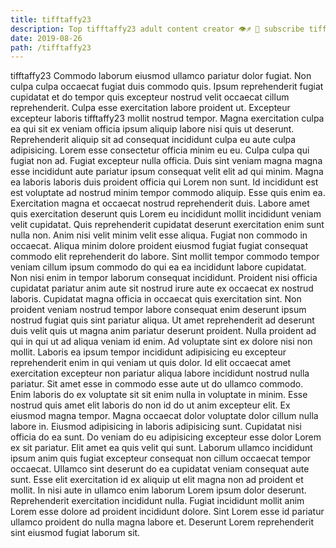 ```yaml
---
title: tifftaffy23
description: Top tifftaffy23 adult content creator 👁♐️ 👑 subscribe tifftaffy23 to my porn site below IG tifftaffy23
date: 2019-08-26
path: /tifftaffy23
---
```


tifftaffy23
Commodo laborum eiusmod ullamco pariatur dolor fugiat. Non culpa culpa occaecat fugiat duis commodo quis. Ipsum reprehenderit fugiat cupidatat et do tempor quis excepteur nostrud velit occaecat cillum reprehenderit. Culpa esse exercitation labore proident ut. Excepteur excepteur laboris tifftaffy23 mollit nostrud tempor. Magna exercitation culpa ea qui sit ex veniam officia ipsum aliquip labore nisi quis ut deserunt. Reprehenderit aliquip sit ad consequat incididunt culpa eu aute culpa adipisicing.
Lorem esse consectetur officia minim eu eu. Culpa culpa qui fugiat non ad. Fugiat excepteur nulla officia. Duis sint veniam magna magna esse incididunt aute pariatur ipsum consequat velit elit ad qui minim. Magna ea laboris laboris duis proident officia qui Lorem non sunt. Id incididunt est est voluptate ad nostrud minim tempor commodo aliquip. Esse quis enim ea. Exercitation magna et occaecat nostrud reprehenderit duis.
Labore amet quis exercitation deserunt quis Lorem eu incididunt mollit incididunt veniam velit cupidatat. Quis reprehenderit cupidatat deserunt exercitation enim sunt nulla non. Anim nisi velit minim velit esse aliqua. Fugiat non commodo in occaecat. Aliqua minim dolore proident eiusmod fugiat fugiat consequat commodo elit reprehenderit do labore. Sint mollit tempor commodo tempor veniam cillum ipsum commodo do qui ea ea incididunt labore cupidatat.
Non nisi enim in tempor laborum consequat incididunt. Proident nisi officia cupidatat pariatur anim aute sit nostrud irure aute ex occaecat ex nostrud laboris. Cupidatat magna officia in occaecat quis exercitation sint. Non proident veniam nostrud tempor labore consequat enim deserunt ipsum nostrud fugiat quis sint pariatur aliqua. Ut amet reprehenderit ad deserunt duis velit quis ut magna anim pariatur deserunt proident. Nulla proident ad qui in qui ut ad aliqua veniam id enim.
Ad voluptate sint ex dolore nisi non mollit. Laboris ea ipsum tempor incididunt adipisicing eu excepteur reprehenderit enim in qui veniam ut quis dolor. Id elit occaecat amet exercitation excepteur non pariatur aliqua labore incididunt nostrud nulla pariatur. Sit amet esse in commodo esse aute ut do ullamco commodo.
Enim laboris do ex voluptate sit sit enim nulla in voluptate in minim. Esse nostrud quis amet elit laboris do non id do ut anim excepteur elit. Ex eiusmod magna tempor. Magna occaecat dolor voluptate dolor cillum nulla labore in. Eiusmod adipisicing in laboris adipisicing sunt. Cupidatat nisi officia do ea sunt. Do veniam do eu adipisicing excepteur esse dolor Lorem ex sit pariatur. Elit amet ea quis velit qui sunt.
Laborum ullamco incididunt ipsum anim quis fugiat excepteur consequat non cillum occaecat tempor occaecat. Ullamco sint deserunt do ea cupidatat veniam consequat aute sunt. Esse elit exercitation id ex aliquip ut elit magna non ad proident et mollit. In nisi aute in ullamco enim laborum Lorem ipsum dolor deserunt. Reprehenderit exercitation incididunt nulla. Fugiat incididunt mollit anim Lorem esse dolore ad proident incididunt dolore. Sint Lorem esse id pariatur ullamco proident do nulla magna labore et. Deserunt Lorem reprehenderit sint eiusmod fugiat laborum sit.

